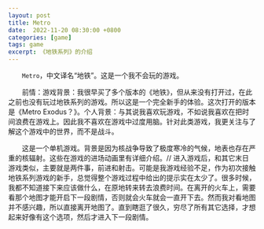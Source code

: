 ```yaml
---
layout: post
title: Metro
date:  2022-11-20 08:30:00 +0800
categories: [game]
tags: game
excerpt: 《地铁系列》的介绍
---
```


&emsp;&emsp;`Metro`，中文译名“地铁”。这是一个我不会玩的游戏。

&emsp;&emsp;前情：游戏背景：我很早买了多个版本的《地铁》，但从来没有打开过，在此之前也没有玩过地铁系列的游戏。所以这是一个完全新手的体验。这次打开的版本是《Metro Exodus？》。个人背景：与其说我喜欢玩游戏，不如说我喜欢在把时间浪费在游戏上。因此我不喜欢在游戏中过度用脑。针对此类游戏，我更关注与了解这个游戏中的世界，而不是战斗。

&emsp;&emsp;这是一个单机游戏。背景是因为核战争导致了极度寒冷的气候，地表也存在严重的核辐射。这些在游戏的进场动画里有详细介绍。// 进入游戏后，和其它末日游戏类似，主要就是两件事，前进和射击。可能是我游戏经验不足，作为初次接触地铁系列游戏的新手，总觉得整个游戏过程中给出的提示实在太少了。很多时候，我都不知道接下来应该做什么，在原地转来转去浪费时间。在离开的火车上，需要看那个地图才能开启下一段剧情，否则就会火车就会一直开下去。然而我对看地图并不感兴趣，所以直接离开地图了。直到瞎逛了很久，穷尽了所有其它选择，才想起来好像有这个选项，然后才进入下一段剧情。

